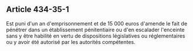 Article 434-35-1
----
Est puni d'un an d'emprisonnement et de 15 000 euros d'amende le fait de
pénétrer dans un établissement pénitentiaire ou d'en escalader l'enceinte sans y
être habilité en vertu de dispositions législatives ou réglementaires ou y avoir
été autorisé par les autorités compétentes.
